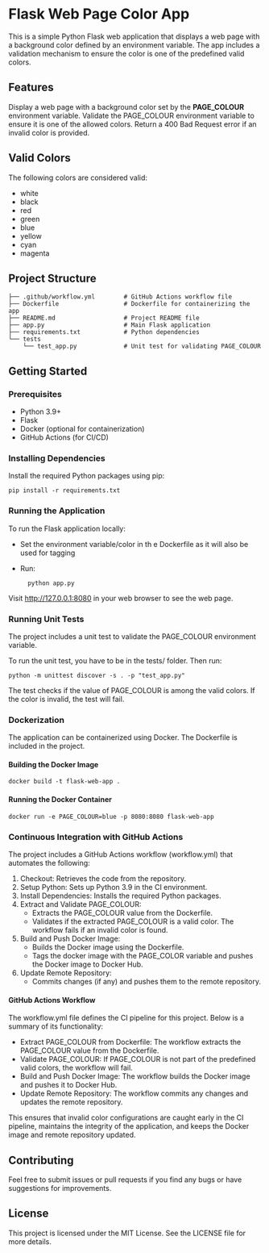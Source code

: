 # Flask Web Page Color App

This is a simple Python Flask web application that displays a web page with a background color defined by an environment variable. The app includes a validation mechanism to ensure the color is one of the predefined valid colors.

## Features
Display a web page with a background color set by the **PAGE_COLOUR** environment variable.
Validate the PAGE_COLOUR environment variable to ensure it is one of the allowed colors.
Return a 400 Bad Request error if an invalid color is provided.

## Valid Colors
The following colors are considered valid:

- white
- black
- red
- green
- blue
- yellow
- cyan
- magenta


## Project Structure

    ├── .github/workflow.yml        # GitHub Actions workflow file
    ├── Dockerfile                  # Dockerfile for containerizing the app
    ├── README.md                   # Project README file
    ├── app.py                      # Main Flask application
    ├── requirements.txt            # Python dependencies
    └── tests
        └── test_app.py             # Unit test for validating PAGE_COLOUR

## Getting Started
### Prerequisites
- Python 3.9+
- Flask
- Docker (optional for containerization)
- GitHub Actions (for CI/CD)

### Installing Dependencies
Install the required Python packages using pip:

    pip install -r requirements.txt

### Running the Application
To run the Flask application locally:

- Set the environment variable/color in th e Dockerfile as it will also be used for tagging
- Run:
            
        python app.py

Visit http://127.0.0.1:8080 in your web browser to see the web page.

### Running Unit Tests
The project includes a unit test to validate the PAGE_COLOUR environment variable.

To run the unit test, you have to be in the tests/ folder. Then run:

    python -m unittest discover -s . -p "test_app.py"

The test checks if the value of PAGE_COLOUR is among the valid colors. If the color is invalid, the test will fail.

### Dockerization
The application can be containerized using Docker. The Dockerfile is included in the project.

#### Building the Docker Image

    docker build -t flask-web-app .

#### Running the Docker Container

    docker run -e PAGE_COLOUR=blue -p 8080:8080 flask-web-app

### Continuous Integration with GitHub Actions
The project includes a GitHub Actions workflow (workflow.yml) that automates the following:

1. Checkout: Retrieves the code from the repository.
2. Setup Python: Sets up Python 3.9 in the CI environment.
3. Install Dependencies: Installs the required Python packages.
4. Extract and Validate PAGE_COLOUR:
    - Extracts the PAGE_COLOUR value from the Dockerfile.
    - Validates if the extracted PAGE_COLOUR is a valid color. The workflow fails if an invalid color is found.
 5. Build and Push Docker Image:
    - Builds the Docker image using the Dockerfile.
    - Tags the docker image with the PAGE_COLOR variable and pushes the Docker image to Docker Hub.
6. Update Remote Repository:
    - Commits changes (if any) and pushes them to the remote repository.

#### GitHub Actions Workflow
The workflow.yml file defines the CI pipeline for this project. Below is a summary of its functionality:

- Extract PAGE_COLOUR from Dockerfile: The workflow extracts the PAGE_COLOUR value from the Dockerfile.
- Validate PAGE_COLOUR: If PAGE_COLOUR is not part of the predefined valid colors, the workflow will fail.
- Build and Push Docker Image: The workflow builds the Docker image and pushes it to Docker Hub.
- Update Remote Repository: The workflow commits any changes and updates the remote repository.

This ensures that invalid color configurations are caught early in the CI pipeline, maintains the integrity of the application, and keeps the Docker image and remote repository updated.

## Contributing
Feel free to submit issues or pull requests if you find any bugs or have suggestions for improvements.

## License
This project is licensed under the MIT License. See the LICENSE file for more details.